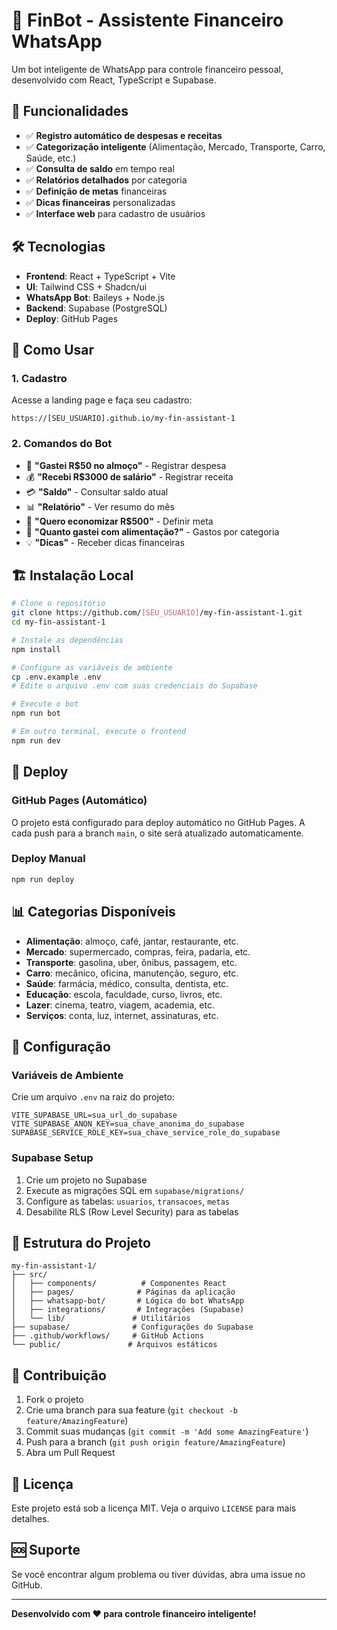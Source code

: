 # 🤖 FinBot - Assistente Financeiro WhatsApp

Um bot inteligente de WhatsApp para controle financeiro pessoal, desenvolvido com React, TypeScript e Supabase.

## 🚀 Funcionalidades

- ✅ **Registro automático de despesas e receitas**
- ✅ **Categorização inteligente** (Alimentação, Mercado, Transporte, Carro, Saúde, etc.)
- ✅ **Consulta de saldo** em tempo real
- ✅ **Relatórios detalhados** por categoria
- ✅ **Definição de metas** financeiras
- ✅ **Dicas financeiras** personalizadas
- ✅ **Interface web** para cadastro de usuários

## 🛠️ Tecnologias

- **Frontend**: React + TypeScript + Vite
- **UI**: Tailwind CSS + Shadcn/ui
- **WhatsApp Bot**: Baileys + Node.js
- **Backend**: Supabase (PostgreSQL)
- **Deploy**: GitHub Pages

## 📱 Como Usar

### 1. Cadastro
Acesse a landing page e faça seu cadastro:
```
https://[SEU_USUARIO].github.io/my-fin-assistant-1
```

### 2. Comandos do Bot
- 💸 **"Gastei R$50 no almoço"** - Registrar despesa
- 💰 **"Recebi R$3000 de salário"** - Registrar receita
- 💳 **"Saldo"** - Consultar saldo atual
- 📊 **"Relatório"** - Ver resumo do mês
- 🎯 **"Quero economizar R$500"** - Definir meta
- 📂 **"Quanto gastei com alimentação?"** - Gastos por categoria
- 💡 **"Dicas"** - Receber dicas financeiras

## 🏗️ Instalação Local

```bash
# Clone o repositório
git clone https://github.com/[SEU_USUARIO]/my-fin-assistant-1.git
cd my-fin-assistant-1

# Instale as dependências
npm install

# Configure as variáveis de ambiente
cp .env.example .env
# Edite o arquivo .env com suas credenciais do Supabase

# Execute o bot
npm run bot

# Em outro terminal, execute o frontend
npm run dev
```

## 🚀 Deploy

### GitHub Pages (Automático)
O projeto está configurado para deploy automático no GitHub Pages. A cada push para a branch `main`, o site será atualizado automaticamente.

### Deploy Manual
```bash
npm run deploy
```

## 📊 Categorias Disponíveis

- **Alimentação**: almoço, café, jantar, restaurante, etc.
- **Mercado**: supermercado, compras, feira, padaria, etc.
- **Transporte**: gasolina, uber, ônibus, passagem, etc.
- **Carro**: mecânico, oficina, manutenção, seguro, etc.
- **Saúde**: farmácia, médico, consulta, dentista, etc.
- **Educação**: escola, faculdade, curso, livros, etc.
- **Lazer**: cinema, teatro, viagem, academia, etc.
- **Serviços**: conta, luz, internet, assinaturas, etc.

## 🔧 Configuração

### Variáveis de Ambiente
Crie um arquivo `.env` na raiz do projeto:

```env
VITE_SUPABASE_URL=sua_url_do_supabase
VITE_SUPABASE_ANON_KEY=sua_chave_anonima_do_supabase
SUPABASE_SERVICE_ROLE_KEY=sua_chave_service_role_do_supabase
```

### Supabase Setup
1. Crie um projeto no Supabase
2. Execute as migrações SQL em `supabase/migrations/`
3. Configure as tabelas: `usuarios`, `transacoes`, `metas`
4. Desabilite RLS (Row Level Security) para as tabelas

## 📝 Estrutura do Projeto

```
my-fin-assistant-1/
├── src/
│   ├── components/          # Componentes React
│   ├── pages/              # Páginas da aplicação
│   ├── whatsapp-bot/       # Lógica do bot WhatsApp
│   ├── integrations/       # Integrações (Supabase)
│   └── lib/               # Utilitários
├── supabase/              # Configurações do Supabase
├── .github/workflows/     # GitHub Actions
└── public/               # Arquivos estáticos
```

## 🤝 Contribuição

1. Fork o projeto
2. Crie uma branch para sua feature (`git checkout -b feature/AmazingFeature`)
3. Commit suas mudanças (`git commit -m 'Add some AmazingFeature'`)
4. Push para a branch (`git push origin feature/AmazingFeature`)
5. Abra um Pull Request

## 📄 Licença

Este projeto está sob a licença MIT. Veja o arquivo `LICENSE` para mais detalhes.

## 🆘 Suporte

Se você encontrar algum problema ou tiver dúvidas, abra uma issue no GitHub.

---

**Desenvolvido com ❤️ para controle financeiro inteligente!**
